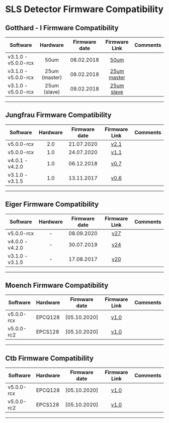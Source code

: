 # SLS Detector Firmware Compatibility

## Gotthard - I Firmware Compatibility

|Software|Hardware|Firmware date|Firmware Link|Comments|
|---|:---:|:---:|:---:|---|
|v3.1.0 - v5.0.0-rcx|50um|08.02.2018|[50um](https://github.com/slsdetectorgroup/slsDetectorFirmware/blob/master/binaries/gotthard_I/50um/gotthard_I_50um.pof)||
|v3.1.0 - v5.0.0-rcx|25um (master)|08.02.2018|[25um master](https://github.com/slsdetectorgroup/slsDetectorFirmware/blob/master/binaries/gotthard_I/25um/master/gotthard_I_25um_master.pof)||
|v3.1.0 - v5.0.0-rcx|25um (slave)|09.02.2018|[25um slave](https://github.com/slsdetectorgroup/slsDetectorFirmware/blob/master/binaries/gotthard_I/25um/slave/gotthard_I_25um_slave.pof)||

* * * 

## Jungfrau Firmware Compatibility

|Software|Hardware|Firmware date|Firmware Link|Comments|
|---|:---:|:---:|:---:|---|
|v5.0.0-rcx    |2.0|21.07.2020|[v2.1](https://github.com/slsdetectorgroup/slsDetectorFirmware/blob/master/binaries/jungfrau/v2_1/jungfrau_v2_1.pof)||
|v5.0.0-rcx    |1.0|24.07.2020|[v1.1](https://github.com/slsdetectorgroup/slsDetectorFirmware/blob/master/binaries/jungfrau/v1_1/jungfrau_v1_1.pof)||
|v4.0.1 - v4.2.0|1.0|06.12.2018|[v0.7](https://github.com/slsdetectorgroup/slsDetectorFirmware/blob/master/binaries/jungfrau/v0_7/jungfrau_v0_7.pof)||
|v3.1.0 - v3.1.5|1.0|13.11.2017|[v0.6](https://github.com/slsdetectorgroup/slsDetectorFirmware/blob/master/binaries/jungfrau/v0_6/jungfrau_v0_6.pof)||

* * *


## Eiger Firmware Compatibility

|Software|Hardware|Firmware date|Firmware Link|Comments|
|---|:---:|:---:|:---:|---|
|v5.0.0-rcx    |-|08.09.2020|[v27](https://github.com/slsdetectorgroup/slsDetectorFirmware/blob/master/binaries/eiger/v27/)||
|v4.0.0 - v4.2.0|-|30.07.2019|[v24](https://github.com/slsdetectorgroup/slsDetectorFirmware/blob/master/binaries/eiger/v24/)||
|v3.1.0 - v3.1.5|-|17.08.2017|[v20](https://github.com/slsdetectorgroup/slsDetectorFirmware/blob/master/binaries/eiger/v20/)||

* * *

## Moench Firmware Compatibility

|Software|Hardware|Firmware date|Firmware Link|Comments|
|---|---|:---:|:---:|---|
|v5.0.0-rcx    |EPCQ128|[05.10.2020]|[v1.0](https://github.com/slsdetectorgroup/slsDetectorFirmware/blob/master/binaries/moench/EPCQ128/v1_0/moench_v1_0_201005.pof)||
|v5.0.0-rc2    |EPCS128|[05.10.2020]|[v1.0](https://github.com/slsdetectorgroup/slsDetectorFirmware/blob/master/binaries/moench/EPCS128/v1_0/moench_v1_0_201005.pof)||

* * *

## Ctb Firmware Compatibility

|Software|Hardware|Firmware date|Firmware Link|Comments|
|---|---|:---:|:---:|---|
|v5.0.0-rcx    |EPCQ128|[05.10.2020]|[v1.0](https://github.com/slsdetectorgroup/slsDetectorFirmware/blob/master/binaries/ctb/EPCQ128/v1_0/ctb_v1_0_201005.pof)||
|v5.0.0-rc2    |EPCS128|[05.10.2020]|[v1.0](https://github.com/slsdetectorgroup/slsDetectorFirmware/blob/master/binaries/ctb/EPCS128/v1_0/ctb_v1_0_201005.pof)||

* * *
